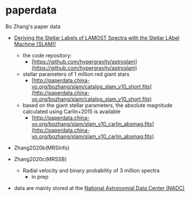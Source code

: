 # paperdata
Bo Zhang's paper data

- [Deriving the Stellar Labels of LAMOST Spectra with the Stellar LAbel Machine (SLAM)!]()
    - the code repository:
        - [https://github.com/hypergravity/astroslam](https://github.com/hypergravity/astroslam)
    - stellar parameters of 1 million red giant stars
        - [http://paperdata.china-vo.org/bozhang/slam/catalog_slam_v10_short.fits](http://paperdata.china-vo.org/bozhang/slam/catalog_slam_v10_short.fits)
    - based on the giant stellar parameters, the absolute magnitude calculated using Carlin+2015 is available
        - [http://paperdata.china-vo.org/bozhang/slam/slam_v10_carlin_absmag.fits](http://paperdata.china-vo.org/bozhang/slam/slam_v10_carlin_absmag.fits)
        
- Zhang2020b(MRSInfo)

- Zhang2020c(MRSSB)
    - Radial velocity and binary probability of 3 million spectra
        - in prep
        
        
- data are mainly stored at the [National Astronomial Data Center (NADC)](https://nadc.china-vo.org/client/)

        